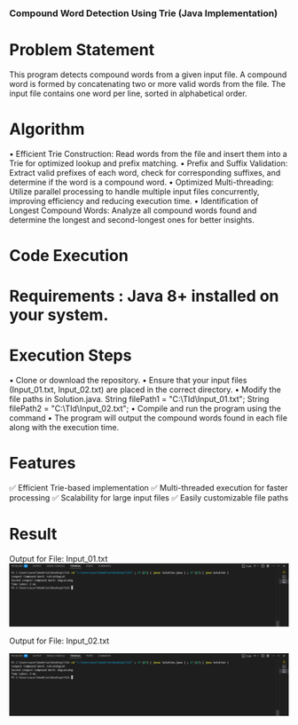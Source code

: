 ### Compound Word Detection Using Trie (Java Implementation)

# Problem Statement
This program detects compound words from a given input file. A compound word is formed by concatenating two or more valid words from the file. The input file contains one word per line, sorted in alphabetical order.

# Algorithm
• Efficient Trie Construction: Read words from the file and insert them into a Trie for optimized lookup and prefix matching.
• Prefix and Suffix Validation: Extract valid prefixes of each word, check for corresponding suffixes, and determine if the word is a compound word.
• Optimized Multi-threading: Utilize parallel processing to handle multiple input files concurrently, improving efficiency and reducing execution time.
• Identification of Longest Compound Words: Analyze all compound words found and determine the longest and second-longest ones for better insights.

# Code Execution
# Requirements  : Java 8+ installed on your system.

# Execution Steps
• Clone or download the repository.
• Ensure that your input files (Input_01.txt, Input_02.txt) are placed in the correct directory.
• Modify the file paths in Solution.java.
  String filePath1 = "C:\\TId\\Input_01.txt";
  String filePath2 = "C:\\TId\\Input_02.txt";
• Compile and run the program using the command
• The program will output the compound words found in each file along with the execution time.

# Features
✅ Efficient Trie-based implementation
✅ Multi-threaded execution for faster processing
✅ Scalability for large input files
✅ Easily customizable file paths

# Result
Output for File: Input_01.txt
![Output Screenshot](https://github.com/Deeksha-602/Longest-Compound-word-25/blob/main/Input_01.txt.png)

Output for File: Input_02.txt

![Output Screenshot](https://github.com/Deeksha-602/Longest-Compound-word-25/blob/main/Input_01.txt.png)

